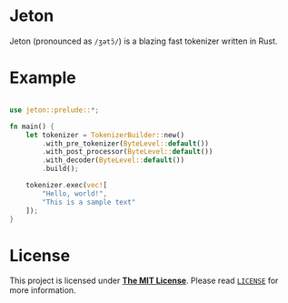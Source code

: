 # Jeton

Jeton (pronounced as `/ʒətɔ̃/`) is a blazing fast tokenizer written in Rust.

# Example

```rs

use jeton::prelude::*;

fn main() {
    let tokenizer = TokenizerBuilder::new()
        .with_pre_tokenizer(ByteLevel::default())
        .with_post_processor(ByteLevel::default())
        .with_decoder(ByteLevel::default())
        .build();

    tokenizer.exec(vec![
        "Hello, world!",
        "This is a sample text"
    ]);
}

```

# License

This project is licensed under [**The MIT License**](https://en.wikipedia.org/wiki/MIT_License 'The MIT License').
Please read [`LICENSE`](./LICENSE 'LICENSE') for more information.
